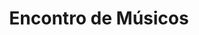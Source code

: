 ---
ID: 5088
title: Encontro de Músicos
image-xl: ""
image-l: ""
image-sq-l: ""
image-sq-m: ""
post_excerpt: ""
layout: event
permalink: '?post_type=event&p=5088'
published: false
event: null
categories: ""
tags: ""
author: ""
---